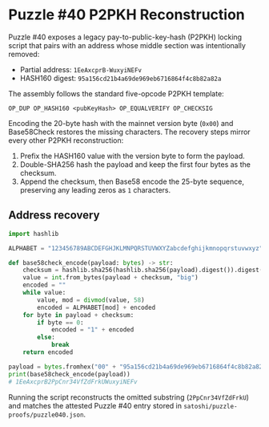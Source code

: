 # Puzzle #40 P2PKH Reconstruction

Puzzle #40 exposes a legacy pay-to-public-key-hash (P2PKH) locking script that pairs with an address whose middle section was intentionally removed:

- Partial address: `1EeAxcprB-WuxyiNEFv`
- HASH160 digest: `95a156cd21b4a69de969eb6716864f4c8b82a82a`

The assembly follows the standard five-opcode P2PKH template:

```
OP_DUP OP_HASH160 <pubKeyHash> OP_EQUALVERIFY OP_CHECKSIG
```

Encoding the 20-byte hash with the mainnet version byte (`0x00`) and Base58Check restores the missing characters.  The recovery steps mirror every other P2PKH reconstruction:

1. Prefix the HASH160 value with the version byte to form the payload.
2. Double-SHA256 hash the payload and keep the first four bytes as the checksum.
3. Append the checksum, then Base58 encode the 25-byte sequence, preserving any leading zeros as `1` characters.

## Address recovery

```python
import hashlib

ALPHABET = "123456789ABCDEFGHJKLMNPQRSTUVWXYZabcdefghijkmnopqrstuvwxyz"

def base58check_encode(payload: bytes) -> str:
    checksum = hashlib.sha256(hashlib.sha256(payload).digest()).digest()[:4]
    value = int.from_bytes(payload + checksum, "big")
    encoded = ""
    while value:
        value, mod = divmod(value, 58)
        encoded = ALPHABET[mod] + encoded
    for byte in payload + checksum:
        if byte == 0:
            encoded = "1" + encoded
        else:
            break
    return encoded

payload = bytes.fromhex("00" + "95a156cd21b4a69de969eb6716864f4c8b82a82a")
print(base58check_encode(payload))
# 1EeAxcprB2PpCnr34VfZdFrkUWuxyiNEFv
```

Running the script reconstructs the omitted substring (`2PpCnr34VfZdFrkU`) and matches the attested Puzzle #40 entry stored in `satoshi/puzzle-proofs/puzzle040.json`.
